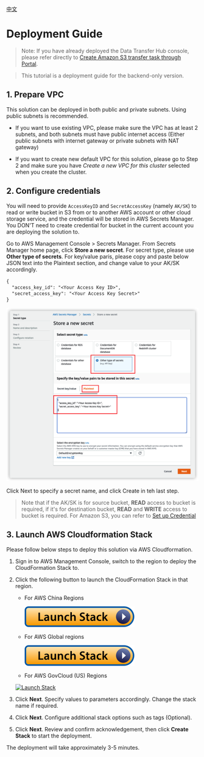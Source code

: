 
[中文](./S3_DEPLOYMENT_CN.md)

# Deployment Guide

> Note: If you have already deployed the Data Transfer Hub console, please refer directly to [Create Amazon S3 transfer task through Portal](https://awslabs.github.io/data-transfer-hub/en/user-guide/tutorial-s3/).

> This tutorial is a deployment guide for the backend-only version.

## 1. Prepare VPC

This solution can be deployed in both public and private subnets. Using public subnets is recommended.

- If you want to use existing VPC, please make sure the VPC has at least 2 subnets, and both subnets must have public internet access (Either public subnets with internet gateway or private subnets with NAT gateway)

- If you want to create new default VPC for this solution, please go to Step 2 and make sure you have *Create a new VPC for this cluster* selected when you create the cluster.

## 2. Configure credentials

You will need to provide `AccessKeyID` and `SecretAccessKey` (namely `AK/SK`) to read or write bucket in S3 from or to another AWS account or other cloud storage service, and the credential will be stored in AWS Secrets Manager.  You DON'T need to create credential for bucket in the current account you are deploying the solution to.

Go to AWS Management Console > Secrets Manager. From Secrets Manager home page, click **Store a new secret**. For secret type, please use **Other type of secrets**. For key/value paris, please copy and paste below JSON text into the Plaintext section, and change value to your AK/SK accordingly.

```
{
  "access_key_id": "<Your Access Key ID>",
  "secret_access_key": "<Your Access Key Secret>"
}
```

![Secret](./images/secret_en.png)

Click Next to specify a secret name, and click Create in teh last step.


> Note that if the AK/SK is for source bucket, **READ** access to bucket is required, if it's for destination bucket, **READ** and **WRITE** access to bucket is required. For Amazon S3, you can refer to [Set up Credential](./IAM-Policy.md)


## 3. Launch AWS Cloudformation Stack

Please follow below steps to deploy this solution via AWS Cloudformation.

1. Sign in to AWS Management Console, switch to the region to deploy the CloudFormation Stack to.

1. Click the following button to launch the CloudFormation Stack in that region.

    - For AWS China Regions

      [![Launch Stack](./images/launch-stack.svg)](https://console.amazonaws.cn/cloudformation/home#/stacks/create/template?stackName=DTHS3Stack&templateURL=https://solutions-reference.s3.amazonaws.com/data-transfer-hub/latest/DataTransferS3Stack.template)

    - For AWS Global regions

      [![Launch Stack](./images/launch-stack.svg)](https://console.aws.amazon.com/cloudformation/home#/stacks/create/template?stackName=DTHS3Stack&templateURL=https://solutions-reference.s3.amazonaws.com/data-transfer-hub/latest/DataTransferS3Stack.template)
    
    - For AWS GovCloud (US) Regions

    [![Launch Stack](../images/launch-stack.svg)](https://console.amazonaws-us-gov.com/cloudformation/home#/stacks/create/template?stackName=DTHS3Stack&templateURL=https://solutions-reference.s3.amazonaws.com/data-transfer-hub/latest/DataTransferS3Stack.template)

1. Click **Next**. Specify values to parameters accordingly. Change the stack name if required.

1. Click **Next**. Configure additional stack options such as tags (Optional). 

1. Click **Next**. Review and confirm acknowledgement,  then click **Create Stack** to start the deployment.

The deployment will take approximately 3-5 minutes.